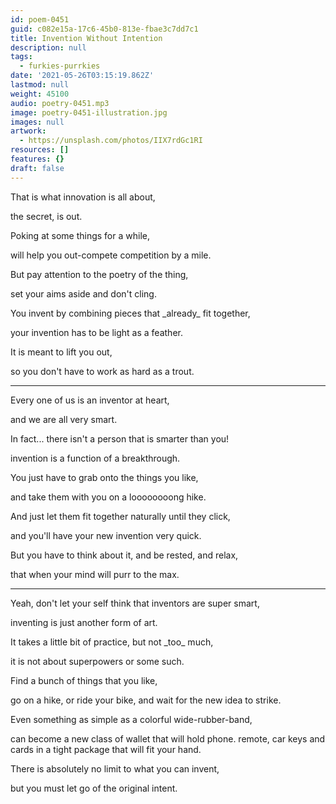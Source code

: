 ```yaml
---
id: poem-0451
guid: c082e15a-17c6-45b0-813e-fbae3c7dd7c1
title: Invention Without Intention
description: null
tags:
  - furkies-purrkies
date: '2021-05-26T03:15:19.862Z'
lastmod: null
weight: 45100
audio: poetry-0451.mp3
image: poetry-0451-illustration.jpg
images: null
artwork:
  - https://unsplash.com/photos/IIX7rdGc1RI
resources: []
features: {}
draft: false
---
```


That is what innovation is all about,

the secret, is out.

Poking at some things for a while,

will help you out-compete competition by a mile.

But pay attention to the poetry of the thing,

set your aims aside and don't cling.

You invent by combining pieces that \_already\_ fit together,

your invention has to be light as a feather.

It is meant to lift you out,

so you don't have to work as hard as a trout.

---

Every one of us is an inventor at heart,

and we are all very smart.

In fact... there isn't a person that is smarter than you!

invention is a function of a breakthrough.

You just have to grab onto the things you like,

and take them with you on a loooooooong hike.

And just let them fit together naturally until they click,

and you'll have your new invention very quick.

But you have to think about it, and be rested, and relax,

that when your mind will purr to the max.

---

Yeah, don't let your self think that inventors are super smart,

inventing is just another form of art.

It takes a little bit of practice, but not \_too\_ much,

it is not about superpowers or some such.

Find a bunch of things that you like,

go on a hike, or ride your bike, and wait for the new idea to strike.

Even something as simple as a colorful wide-rubber-band,

can become a new class of wallet that will hold phone. remote, car keys and cards in a tight package that will fit your hand.

There is absolutely no limit to what you can invent,

but you must let go of the original intent.
